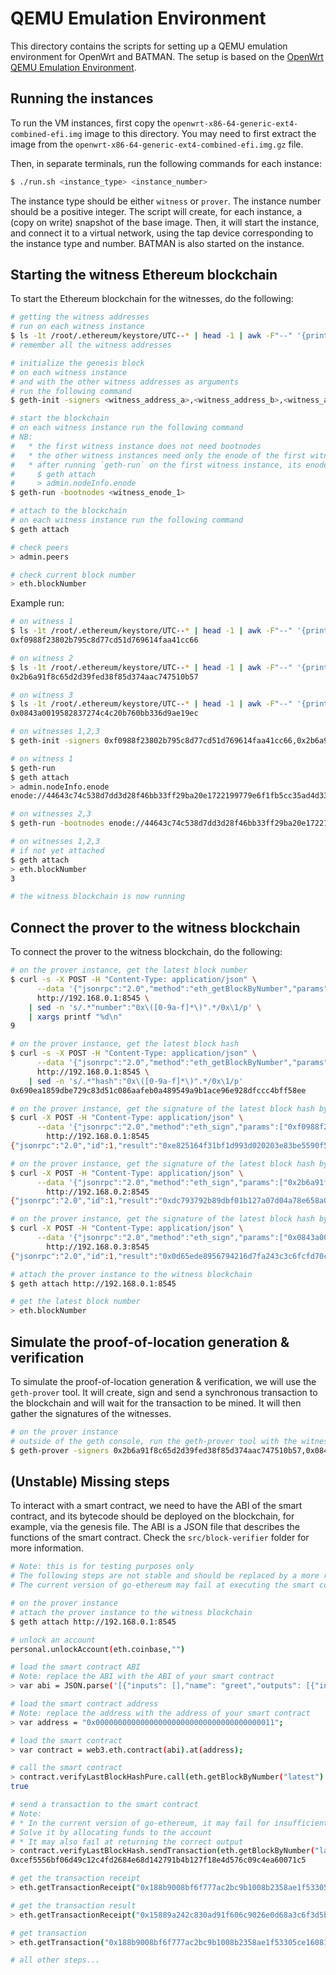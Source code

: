 # QEMU Emulation Environment

This directory contains the scripts for setting up a QEMU emulation environment for OpenWrt and BATMAN. The setup is based on the [OpenWrt QEMU Emulation Environment](https://www.open-mesh.org/doc/devtools/Emulation_Environment.html). 

## Running the instances

To run the VM instances, first copy the `openwrt-x86-64-generic-ext4-combined-efi.img` image to this directory. You may need to first extract the image from the `openwrt-x86-64-generic-ext4-combined-efi.img.gz` file.

Then, in separate terminals, run the following commands for each instance:

```bash
$ ./run.sh <instance_type> <instance_number>
```

The instance type should be either `witness` or `prover`. The instance number should be a positive integer. The script will create, for each instance, a (copy on write) snapshot of the base image. Then, it will start the instance, and connect it to a virtual network, using the tap device corresponding to the instance type and number. BATMAN is also started on the instance. 

## Starting the witness Ethereum blockchain

To start the Ethereum blockchain for the witnesses, do the following:

```bash
# getting the witness addresses
# run on each witness instance
$ ls -1t /root/.ethereum/keystore/UTC--* | head -1 | awk -F"--" '{printf "0x%s\n", $3}'
# remember all the witness addresses

# initialize the genesis block
# on each witness instance 
# and with the other witness addresses as arguments 
# run the following command
$ geth-init -signers <witness_address_a>,<witness_address_b>,<witness_address_c>

# start the blockchain
# on each witness instance run the following command
# NB:   
#   * the first witness instance does not need bootnodes
#   * the other witness instances need only the enode of the first witness instance
#   * after running `geth-run` on the first witness instance, its enode can be obtained by running the following command
#     $ geth attach
#     > admin.nodeInfo.enode
$ geth-run -bootnodes <witness_enode_1>

# attach to the blockchain
# on each witness instance run the following command
$ geth attach

# check peers
> admin.peers

# check current block number
> eth.blockNumber
```

Example run:

```bash
# on witness 1
$ ls -1t /root/.ethereum/keystore/UTC--* | head -1 | awk -F"--" '{printf "0x%s\n", $3}'
0xf0988f23802b795c8d77cd51d769614faa41cc66

# on witness 2
$ ls -1t /root/.ethereum/keystore/UTC--* | head -1 | awk -F"--" '{printf "0x%s\n", $3}'
0x2b6a91f8c65d2d39fed38f85d374aac747510b57

# on witness 3
$ ls -1t /root/.ethereum/keystore/UTC--* | head -1 | awk -F"--" '{printf "0x%s\n", $3}'
0x0843a0019582837274c4c20b760bb336d9ae19ec

# on witnesses 1,2,3
$ geth-init -signers 0xf0988f23802b795c8d77cd51d769614faa41cc66,0x2b6a91f8c65d2d39fed38f85d374aac747510b57,0x0843a0019582837274c4c20b760bb336d9ae19ec

# on witness 1
$ geth-run
$ geth attach
> admin.nodeInfo.enode
enode://44643c74c538d7dd3d28f46bb33ff29ba20e1722199779e6f1fb5cc35ad4d33fa9f9e2747bd2caa22d1a66c734368a67365b4e3ff8015cc851b545d394dc43de@192.168.0.1:30301

# on witnesses 2,3
$ geth-run -bootnodes enode://44643c74c538d7dd3d28f46bb33ff29ba20e1722199779e6f1fb5cc35ad4d33fa9f9e2747bd2caa22d1a66c734368a67365b4e3ff8015cc851b545d394dc43de@192.168.0.1:30301

# on witnesses 1,2,3
# if not yet attached
$ geth attach
> eth.blockNumber
3

# the witness blockchain is now running
```

## Connect the prover to the witness blockchain

To connect the prover to the witness blockchain, do the following:

```bash
# on the prover instance, get the latest block number
$ curl -s -X POST -H "Content-Type: application/json" \
      --data '{"jsonrpc":"2.0","method":"eth_getBlockByNumber","params":["latest",true],"id":1}' \
      http://192.168.0.1:8545 \
    | sed -n 's/.*"number":"0x\([0-9a-f]*\)".*/0x\1/p' \
    | xargs printf "%d\n"
9

# on the prover instance, get the latest block hash
$ curl -s -X POST -H "Content-Type: application/json" \
      --data '{"jsonrpc":"2.0","method":"eth_getBlockByNumber","params":["latest",true],"id":1}' \
      http://192.168.0.1:8545 \
    | sed -n 's/.*"hash":"0x\([0-9a-f]*\)".*/0x\1/p'
0x690ea1859dbe729c83d51c086aafeb0a489549a9b1ace96e928dfccc4bff58ee

# on the prover instance, get the signature of the latest block hash by the witness 1
$ curl -X POST -H "Content-Type: application/json" \
      --data '{"jsonrpc":"2.0","method":"eth_sign","params":["0xf0988f23802b795c8d77cd51d769614faa41cc66", "0x690ea1859dbe729c83d51c086aafeb0a489549a9b1ace96e928dfccc4bff58ee"],"id":1}' \
        http://192.168.0.1:8545
{"jsonrpc":"2.0","id":1,"result":"0xe825164f31bf1d993d020203e83be5590f53c7bcff5007be76cbe612ebb69bdb148ea9d1607ef4423fca71656f27fd08b597378ff05d9707e7c957595b5c4bd81b"}

# on the prover instance, get the signature of the latest block hash by the witness 2
$ curl -X POST -H "Content-Type: application/json" \
      --data '{"jsonrpc":"2.0","method":"eth_sign","params":["0x2b6a91f8c65d2d39fed38f85d374aac747510b57", "0x690ea1859dbe729c83d51c086aafeb0a489549a9b1ace96e928dfccc4bff58ee"],"id":1}' \
        http://192.168.0.2:8545
{"jsonrpc":"2.0","id":1,"result":"0xdc793792b89dbf01b127a07d04a78e658a0a56ac0626e86c0ffdbd36575dd2e16145acc92e6a19d0d911d2b7e49bc777ee5a47b2bc174f0e074f1c6c44a288391c"}

# on the prover instance, get the signature of the latest block hash by the witness 3
$ curl -X POST -H "Content-Type: application/json" \
      --data '{"jsonrpc":"2.0","method":"eth_sign","params":["0x0843a0019582837274c4c20b760bb336d9ae19ec", "0x690ea1859dbe729c83d51c086aafeb0a489549a9b1ace96e928dfccc4bff58ee"],"id":1}' \
        http://192.168.0.3:8545
{"jsonrpc":"2.0","id":1,"result":"0x0d65ede8956794216d7fa243c3c6fcfd70c1f65a763cf4ce67f2eb96acad21f20b807b6b51a2b559e1049b5db6d4bad0c9dd15fa273fa46f882a9d063b14e4be1b"}

# attach the prover instance to the witness blockchain
$ geth attach http://192.168.0.1:8545

# get the latest block number
> eth.blockNumber
```

## Simulate the proof-of-location generation & verification

To simulate the proof-of-location generation & verification, we will use the `geth-prover` tool.
It will create, sign and send a synchronous transaction to the blockchain and will wait for the transaction to be mined.
It will then gather the signatures of the witnesses.

```bash
# on the prover instance
# outside of the geth console, run the geth-prover tool with the witness addresses and endpoints
$ geth-prover -signers 0x2b6a91f8c65d2d39fed38f85d374aac747510b57,0x0843a0019582837274c4c20b760bb336d9ae19ec,0xf0988f23802b795c8d77cd51d769614faa41cc66 -ips http://192.168.0.1:8545,http://192.168.0.2:8545,http://192.168.0.3:8545
```

## (Unstable) Missing steps

To interact with a smart contract, we need to have the ABI of the smart contract, and its bytecode should be deployed on the blockchain, for example, via the genesis file.
The ABI is a JSON file that describes the functions of the smart contract.
Check the `src/block-verifier` folder for more information.

```bash
# Note: this is for testing purposes only
# The following steps are not stable and should be replaced by a more robust solution
# The current version of go-ethereum may fail at executing the smart contract

# on the prover instance
# attach the prover instance to the witness blockchain
$ geth attach http://192.168.0.1:8545

# unlock an account
personal.unlockAccount(eth.coinbase,"")

# load the smart contract ABI
# Note: replace the ABI with the ABI of your smart contract
> var abi = JSON.parse('[{"inputs": [],"name": "greet","outputs": [{"internalType": "int256","name": "","type": "int256"}], "stateMutability":"view","type": "function"}]');

# load the smart contract address
# Note: replace the address with the address of your smart contract
> var address = "0x0000000000000000000000000000000000000011";

# load the smart contract
> var contract = web3.eth.contract(abi).at(address);

# call the smart contract
> contract.verifyLastBlockHashPure.call(eth.getBlockByNumber("latest").hash)
true

# send a transaction to the smart contract
# Note: 
# * In the current version of go-ethereum, it may fail for insufficient gas/funds
# Solve it by allocating funds to the account
# * It may also fail at returning the correct output
> contract.verifyLastBlockHash.sendTransaction(eth.getBlockByNumber("latest").hash, {from: eth.coinbase, gas: 22627})
0xcef5556bf06d49c12c4fd2684e68d142791b4b127f18e4d576c09c4ea60071c5

# get the transaction receipt
> eth.getTransactionReceipt("0x188b9008bf6f777ac2bc9b1008b2358ae1f53305ce1608123460a439c4fa9044")

# get the transaction result
> eth.getTransactionReceipt("0x15889a242c830ad91f606c9026e0d68a3c6f3d5bbcd9628903de69f655f643bc").logs[0].data

# get transaction
> eth.getTransaction("0x188b9008bf6f777ac2bc9b1008b2358ae1f53305ce1608123460a439c4fa9044")

# all other steps...
```

